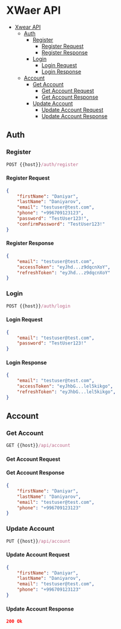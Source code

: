 # XWaer API

- [Xwear API](#xwear-api)
	- [Auth](#auth)
		- [Register](#register)
			- [Register Request](#register-request)
			- [Register Response](#register-response)
		- [Login](#login)
			- [Login Request](#login-request)
			- [Login Response](#login-response)
	- [Account](#account)
		- [Get Account](#get-account)
			- [Get Account Request](#get-account-request)
			- [Get Account Response](#get-account-response)
		- [Update Account](#get-account)
			- [Update Account Request](#update-account-request)
			- [Update Account Response](#update-account-response)

## Auth

### Register

```js
POST {{host}}/auth/register
```

#### Register Request

```json
{
	"firstName": "Daniyar",
	"lastName": "Daniyarov",
	"email": "testuser@test.com",
	"phone": "+996709123123",
	"password": "TestUser123!",
	"confirmPassword": "TestUser123!"
}
```

#### Register Response

```json
{
	"email": "testuser@test.com",
	"accessToken": "eyJhd...z9dqcnXoY",
	"refreshToken": "eyJhd...z9dqcnXoY"
}
```

### Login

```js
POST {{host}}/auth/login
```

#### Login Request

```json
{
	"email": "testuser@test.com",
	"password": "TestUser123!"
}
```

#### Login Response

```json
{
	"email": "testuser@test.com",
	"accessToken": "eyJhbG...lel5kikgo",
	"refreshToken": "eyJhbG...lel5kikgo",
}
```

## Account

### Get Account

```js
GET {{host}}/api/account
```

#### Get Account Request

#### Get Account Response

```json
{
	"firstName": "Daniyar",
	"lastName": "Daniyarov",
	"email": "testuser@test.com",
	"phone": "+996709123123"
}
```

### Update Account

```js
PUT {{host}}/api/account
```

#### Update Account Request

```json
{
	"firstName": "Daniyar",
	"lastName": "Daniyarov",
	"email": "testuser@test.com",
	"phone": "+996709123123"
}
```

#### Update Account Response

```json
200 Ok
```

